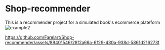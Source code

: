 # Shop-recommender
This is a recommender project for a simulated book's ecommerce plateform
![example2](https://github.com/Farelart/Shop-recommender/assets/89401546/dc7be88b-3767-442f-b407-80d51ded1f1f)


https://github.com/Farelart/Shop-recommender/assets/89401546/28f2a66a-6f29-430a-938d-5861d216273f

